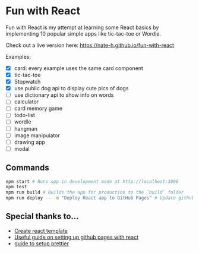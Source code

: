 # Fun with React

Fun with React is my attempt at learning some React basics by implementing 10
popular simple apps like tic-tac-toe or Wordle.

Check out a live version here: https://nate-h.github.io/fun-with-react

Examples:

- [x] card: every example uses the same card component
- [x] tic-tac-toe
- [x] Stopwatch
- [x] use public dog api to display cute pics of dogs
- [ ] use dictionary api to show info on words
- [ ] calculator
- [ ] card memory game
- [ ] todo-list
- [ ] wordle
- [ ] hangman
- [ ] image manipulator
- [ ] drawing app
- [ ] modal

## Commands

```sh
npm start # Runs app in development mode at http://localhost:3000
npm test
npm run build # Builds the app for production to the `build` folder
npm run deploy -- -m "Deploy React app to GitHub Pages" # Update github pages
```

## Special thanks to...

- [Create react template](https://create-react-app.dev/)
- [Useful guide on setting up github pages with react](https://github.com/gitname/react-gh-pages)
- [guide to setup prettier](https://levelup.gitconnected.com/configure-eslint-and-prettier-for-your-react-project-like-a-pro-2022-10287986a1b6)
